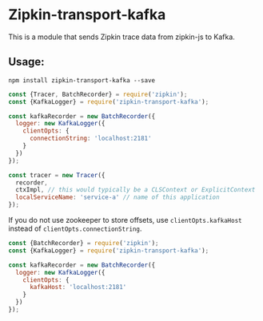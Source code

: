 # Zipkin-transport-kafka

This is a module that sends Zipkin trace data from zipkin-js to Kafka.

## Usage:

`npm install zipkin-transport-kafka --save`

```javascript
const {Tracer, BatchRecorder} = require('zipkin');
const {KafkaLogger} = require('zipkin-transport-kafka');

const kafkaRecorder = new BatchRecorder({
  logger: new KafkaLogger({
    clientOpts: {
      connectionString: 'localhost:2181'
    }
  })
});

const tracer = new Tracer({
  recorder,
  ctxImpl, // this would typically be a CLSContext or ExplicitContext
  localServiceName: 'service-a' // name of this application
});
```

If you do not use zookeeper to store offsets, use `clientOpts.kafkaHost` instead of `clientOpts.connectionString`.

```js
const {BatchRecorder} = require('zipkin');
const {KafkaLogger} = require('zipkin-transport-kafka');

const kafkaRecorder = new BatchRecorder({
  logger: new KafkaLogger({
    clientOpts: {
      kafkaHost: 'localhost:2181'
    }
  })
});
```

